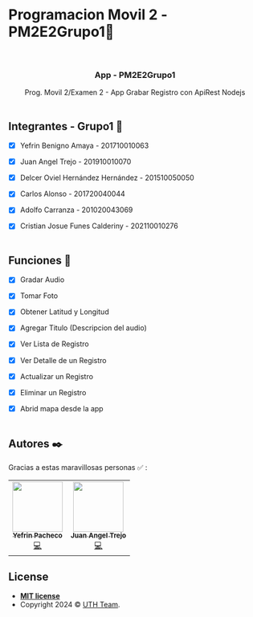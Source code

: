 # Programacion Movil 2 -PM2E2Grupo1📱

<br />
<p align="center">


<h3 align="center">App - PM2E2Grupo1</h3>

  <p align="center">
    Prog. Movil 2/Examen 2 - App Grabar Registro con ApiRest Nodejs
    <br />
    <br />
  </p>
</p>

## Integrantes - Grupo1 📱

- [x] Yefrin Benigno Amaya - 201710010063
- [x] Juan Angel Trejo - 201910010070
- [x] Delcer Oviel Hernández Hernández - 201510050050
- [x] Carlos Alonso - 201720040044
- [x] Adolfo Carranza - 201020043069
- [x] Cristian Josue Funes Calderiny - 202110010276
<br><br>


## Funciones 📱


- [x] Gradar Audio
- [x] Tomar Foto
- [x] Obtener Latitud y Longitud
- [x] Agregar Titulo (Descripcion del audio)
- [x] Ver Lista de Registro
- [x] Ver Detalle de un Registro
- [x] Actualizar un Registro
- [x] Eliminar un Registro
- [x] Abrid mapa desde la app
<br><br>


## Autores ✒️

Gracias a estas maravillosas personas ✅ :

<table>
  <tr>
    <td align="center"><a href="https://github.com/yefrinp"><img src="https://avatars.githubusercontent.com/u/37988731?v=4" width="100px;" alt=""/><br /><sub><b>Yefrin Pacheco</b></sub></a><br /><a href="https://github.com/yefrinp" title="Code">💻</a></td>		
    <td align="center"><a href="https://github.com/ATrejo98"><img src="https://avatars.githubusercontent.com/u/119873227?v=4" width="100px;" alt=""/><br /><sub><b>Juan Angel Trejo</b></sub></a><br /><a href="https://github.com/ATrejo98" title="Code">💻</a></td>
    
</table>

## License

- **[MIT license](http://opensource.org/licenses/mit-license.php)**
- Copyright 2024 © <a href="#" >UTH Team</a>.

